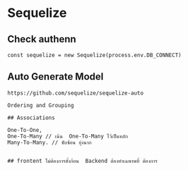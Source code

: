 # Sequelize

## Check authenn

```
const sequelize = new Sequelize(process.env.DB_CONNECT)  
```

## Auto Generate Model 
```
https://github.com/sequelize/sequelize-auto

Ordering and Grouping

## Associations

One-To-One, 
One-To-Many // เน้น  One-To-Many ไว้เป็นหลัก
Many-To-Many. // ซับซ้อน ยุ่งนาก


## frontent ไม่ต้องการตั้งก้อน  Backend ต้องทำเฉพาพที่ ต้องการ